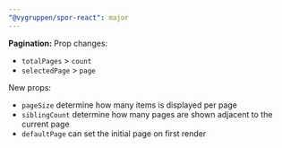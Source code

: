 ```yaml
---
"@vygruppen/spor-react": major
---
```


**Pagination:** 
Prop changes:
- `totalPages` > `count`
- `selectedPage` > `page`

New props:
- `pageSize` determine how many items is displayed per page
- `siblingCount` determine how many pages are shown adjacent to the current page
- `defaultPage` can set the initial page on first render
